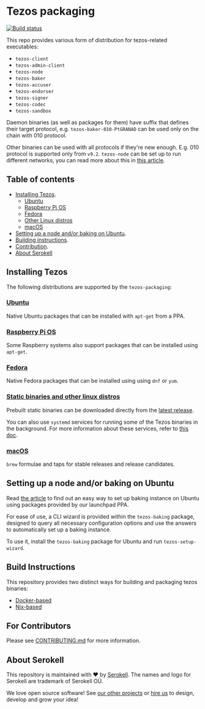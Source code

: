 <!--
   - SPDX-FileCopyrightText: 2019-2021 TQ Tezos <https://tqtezos.com/>
   -
   - SPDX-License-Identifier: LicenseRef-MIT-TQ
   -->

# Tezos packaging

[![Build status](https://badge.buildkite.com/e899e9e54babcd14139e3bd4381bad39b5d680e08e7b7766d4.svg?branch=master)](https://buildkite.com/serokell/tezos-packaging)

This repo provides various form of distribution for tezos-related executables:
* `tezos-client`
* `tezos-admin-client`
* `tezos-node`
* `tezos-baker`
* `tezos-accuser`
* `tezos-endorser`
* `tezos-signer`
* `tezos-codec`
* `tezos-sandbox`

Daemon binaries (as well as packages for them) have suffix that defines their target protocol,
e.g. `tezos-baker-010-PtGRANAD` can be used only on the chain with 010 protocol.

Other binaries can be used with all protocols if they're new enough. E.g.
010 protocol is supported only from `v9.2`. `tezos-node` can be set up to run
different networks, you can read more about this in [this article](https://tezos.gitlab.io/user/multinetwork.html).

## Table of contents

* [Installing Tezos](#installing-tezos).
  * [Ubuntu](#ubuntu)
  * [Raspberry Pi OS](#raspberry-pi-os)
  * [Fedora](#fedora)
  * [Other Linux distros](#static-binaries-and-other-linux-distros)
  * [macOS](#macos)
* [Setting up a node and/or baking on Ubuntu](#baking-on-ubuntu).
* [Building instructions](#building).
* [Contribution](#contribution).
* [About Serokell](#about)

## Installing Tezos

The following distributions are supported by the `tezos-packaging`:

### [Ubuntu](./docs/distros/ubuntu.md)

Native Ubuntu packages that can be installed with `apt-get` from a PPA.

### [Raspberry Pi OS](./docs/distros/ubuntu.md#raspberry)

Some Raspberry systems also support packages that can be installed using `apt-get`.

### [Fedora](./docs/distros/fedora.md)

Native Fedora packages that can be installed using using `dnf` or `yum`.

### [Static binaries and other linux distros](https://github.com/serokell/tezos-packaging/releases/latest)

Prebuilt static binaries can be downloaded directly from the [latest release](https://github.com/serokell/tezos-packaging/releases/latest).

You can also use `systemd` services for running some of the Tezos binaries in the background.
For more information about these services, refer to [this doc](./docs/systemd.md#generic-linux).

### [macOS](./docs/distros/macos.md)

`brew` formulae and taps for stable releases and release candidates.

<a name="baking-on-ubuntu"></a>
## Setting up a node and/or baking on Ubuntu

Read [the article](./docs/baking.md) to find out an easy way to set up
baking instance on Ubuntu using packages provided by our launchpad PPA.

For ease of use, a CLI wizard is provided within the `tezos-baking` package, designed to query all
necessary configuration options and use the answers to automatically set up a baking instance.

To use it, install the `tezos-baking` package for Ubuntu and run `tezos-setup-wizard`.

<a name="building"></a>
## Build Instructions

This repository provides two distinct ways for building and packaging tezos binaries:
* [Docker-based](./docker/README.md)
* [Nix-based](./nix/README.md)

<a name="contribution"></a>
## For Contributors

Please see [CONTRIBUTING.md](.github/CONTRIBUTING.md) for more information.

<a name="about"></a>
## About Serokell

This repository is maintained with ❤️ by [Serokell](https://serokell.io/).
The names and logo for Serokell are trademark of Serokell OÜ.

We love open source software! See [our other projects](https://serokell.io/community?utm_source=github)
or [hire us](https://serokell.io/hire-us?utm_source=github) to design, develop and grow your idea!
